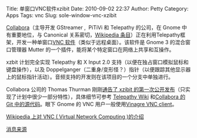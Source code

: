 Title: 单窗口VNC软件xzibit
Date: 2010-09-02 22:37
Author: Petty
Category: Apps
Tags: vnc
Slug: sole-window-vnc-xzibit

[Collabora](http://www.google.com/url?sa=t&source=web&cd=1&ved=0CBUQFjAA&url=http%3A%2F%2Fwww.collabora.co.uk%2F&ei=R7l_TIKUM8jXcbj2ofMK&usg=AFQjCNGUCR89whqqva_fQNyC2cxGn7BVUw&sig2=K34OTwb4lcdnkY86SHe4-g)（主导开发
GStreamer ,  PiTiVi 和 Telepathy 的公司，在 Gnome 中有重要地位，与
Canonical 关系密切，[Wikipedia
条目](http://www.google.com/url?sa=t&source=web&cd=3&ved=0CCoQFjAC&url=http%3A%2F%2Fen.wikipedia.org%2Fwiki%2FCollabora&ei=R7l_TIKUM8jXcbj2ofMK&usg=AFQjCNFtxV5M87XKNcEBfOzEI7cZ4PHmeQ&sig2=iW-wGul_F-Ut7CJhzC8MGQ)）正在利用Telepathy框架，开发一种单窗口[VNC
软件](http://zh.wikipedia.org/zh-cn/VNC)（类似于远程桌面）。该软件是
Gnome 3 的混合窗口管理器 Mutter
的一个插件，能将某个特定窗口在网络上共享和互操作。

xzbit 计划完全实现 Telepathy 和 X Input 2.0
支持（以便在独占窗口模拟鼠标和键盘操作），以及
Doppelganger（二重身/变形怪？）指针（以便跟踪其他显示器上的鼠标指针活动）。音频支持的开发则在该项目的一个分支中单独进行。

Collabora 公司的 Thomas Thurman 刚刚[通告了 xzibit
的第一次公开发布](http://marnanel.dreamwidth.org/134350.html)（只实现了计划中很少一部分特性），具体细节可参考
[Telepathy Wiki](http://telepathy.freedesktop.org/wiki/Xzibit)
和[Collabora 的 Git
中的源代码](http://git.collabora.co.uk/?p=user/tthurman/xzibit/.git)。眼下
Gnome 的 VNC 用户一般使用[Vinagre VNC
client](http://www.phoronix.com/vr.php?view=11041)。

[Wikipedia 上对 VNC ( Virtual Network Computing
)的介绍](http://en.wikipedia.org/wiki/Virtual_Network_Computing)

[消息来源](http://www.phoronix.com/scan.php?page=news_item&px=ODU1OQ)
